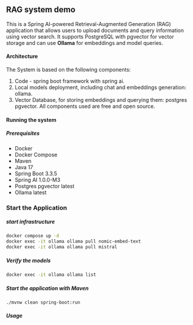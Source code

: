 ## RAG system demo
This is a Spring AI-powered Retrieval-Augmented Generation (RAG) application that allows users to upload documents and query information using vector search. It supports PostgreSQL with pgvector for vector storage and can use **Ollama** for embeddings and model queries.

#### Architecture
The System is based on the following components:
1. Code - spring boot framework with spring ai.
2. Local models deployment, including chat and embeddings generation: ollama.
3. Vector Database, for storing embeddings and querying them: postgres pgvector.
   All components used are free and open source.

#### Running the system
##### Prerequisites
- Docker
- Docker Compose
- Maven
- Java 17
- Spring Boot 3.3.5
- Spring AI 1.0.0-M3
- Postgres pgvector latest
- Ollama latest

### Start the Application

##### start infrastructure
```bash
docker compose up -d
docker exec -it ollama ollama pull nomic-embed-text
docker exec -it ollama ollama pull mistral
```
##### Verify the models
```bash
docker exec -it ollama ollama list
```
##### Start the application with Maven
```bash
./mvnw clean spring-boot:run
```

##### Usage





